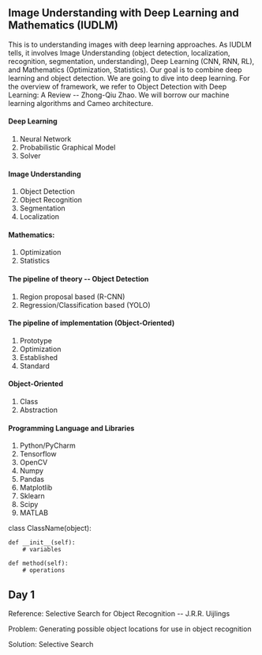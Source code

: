 ## Image Understanding with Deep Learning and Mathematics (IUDLM)
This is to understanding images with deep learning approaches. As IUDLM tells, it involves Image Understanding
(object detection, localization, recognition, segmentation, understanding), Deep Learning (CNN, RNN, RL), and Mathematics (Optimization, Statistics). 
Our goal is to combine deep learning and object detection. We are going to dive into deep learning. For the overview of framework,
we refer to Object Detection with Deep Learning: A Review -- Zhong-Qiu Zhao. We will borrow our machine learning algorithms and Cameo architecture.

#### Deep Learning
  1. Neural Network
  2. Probabilistic Graphical Model
  3. Solver

#### Image Understanding
  1. Object Detection
  2. Object Recognition
  3. Segmentation
  4. Localization

#### Mathematics:
  1. Optimization
  2. Statistics

#### The pipeline of theory -- Object Detection
  1. Region proposal based (R-CNN)
  2. Regression/Classification based (YOLO)
 
#### The pipeline of implementation (Object-Oriented)
  1. Prototype
  2. Optimization
  3. Established
  4. Standard

#### Object-Oriented
  1. Class
  2. Abstraction

#### Programming Language and Libraries
  1. Python/PyCharm
  2. Tensorflow
  3. OpenCV
  4. Numpy
  5. Pandas
  6. Matplotlib
  7. Sklearn
  8. Scipy
  9. MATLAB
  
class ClassName(object):
    
    def __init__(self):
        # variables

    def method(self):
        # operations
  
 
 ## Day 1
 Reference: Selective Search for Object Recognition -- J.R.R. Uijlings
  
 Problem: Generating possible object locations for use in object recognition
  
 Solution:  Selective Search
